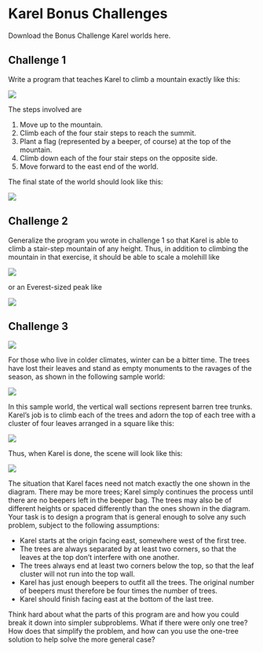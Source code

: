 # Karel Bonus Challenges
Download the Bonus Challenge Karel worlds here.

## **Challenge 1**

Write a program that teaches Karel to climb a mountain exactly like this: 

![](https://d2mxuefqeaa7sj.cloudfront.net/s_0EBB46D75DE125A72540B8D7FE385025D9A6C1D73A1E94DAA90302F1B8FF87D2_1518451914137_Screen+Shot+2018-02-12+at+9.11.36+AM.png)


The steps involved are 

1. Move up to the mountain. 
2. Climb each of the four stair steps to reach the summit. 
3. Plant a flag (represented by a beeper, of course) at the top of the mountain. 
4. Climb down each of the four stair steps on the opposite side. 
5. Move forward to the east end of the world. 

The final state of the world should look like this:

![](https://d2mxuefqeaa7sj.cloudfront.net/s_0EBB46D75DE125A72540B8D7FE385025D9A6C1D73A1E94DAA90302F1B8FF87D2_1518451964135_Screen+Shot+2018-02-12+at+9.12.20+AM.png)



## **Challenge 2**

Generalize the program you wrote in challenge 1 so that Karel is able to climb a stair-step mountain of any height. Thus, in addition to climbing the mountain in that exercise, it should be able to scale a molehill like

![](https://d2mxuefqeaa7sj.cloudfront.net/s_0EBB46D75DE125A72540B8D7FE385025D9A6C1D73A1E94DAA90302F1B8FF87D2_1518452261030_Screen+Shot+2018-02-12+at+9.17.28+AM.png)


or an Everest-sized peak like

![](https://d2mxuefqeaa7sj.cloudfront.net/s_0EBB46D75DE125A72540B8D7FE385025D9A6C1D73A1E94DAA90302F1B8FF87D2_1518452296421_Screen+Shot+2018-02-12+at+9.17.57+AM.png)

## **Challenge 3**
![](https://d2mxuefqeaa7sj.cloudfront.net/s_0EBB46D75DE125A72540B8D7FE385025D9A6C1D73A1E94DAA90302F1B8FF87D2_1518452420915_Screen+Shot+2018-02-12+at+9.19.48+AM.png)


For those who live in colder climates, winter can be a bitter time. The trees have lost their leaves and stand as empty monuments to the ravages of the season, as shown in the following sample world:

![](https://d2mxuefqeaa7sj.cloudfront.net/s_0EBB46D75DE125A72540B8D7FE385025D9A6C1D73A1E94DAA90302F1B8FF87D2_1518452522962_Screen+Shot+2018-02-12+at+9.21.46+AM.png)


In this sample world, the vertical wall sections represent barren tree trunks. Karel’s job is to climb each of the trees and adorn the top of each tree with a cluster of four leaves arranged in a square like this:

![](https://d2mxuefqeaa7sj.cloudfront.net/s_0EBB46D75DE125A72540B8D7FE385025D9A6C1D73A1E94DAA90302F1B8FF87D2_1518452730472_Screen+Shot+2018-02-12+at+9.25.13+AM.png)


Thus, when Karel is done, the scene will look like this:

![](https://d2mxuefqeaa7sj.cloudfront.net/s_0EBB46D75DE125A72540B8D7FE385025D9A6C1D73A1E94DAA90302F1B8FF87D2_1518452778569_Screen+Shot+2018-02-12+at+9.25.46+AM.png)


The situation that Karel faces need not match exactly the one shown in the diagram. There may be more trees; Karel simply continues the process until there are no beepers left in the beeper bag. The trees may also be of different heights or spaced differently than the ones shown in the diagram. Your task is to design a program that is general enough to solve any such problem, subject to the following assumptions: 

- Karel starts at the origin facing east, somewhere west of the first tree. 
- The trees are always separated by at least two corners, so that the leaves at the top don’t interfere with one another. 
- The trees always end at least two corners below the top, so that the leaf cluster will not run into the top wall. 
- Karel has just enough beepers to outfit all the trees. The original number of beepers must therefore be four times the number of trees. 
- Karel should finish facing east at the bottom of the last tree. 

Think hard about what the parts of this program are and how you could break it down into simpler subproblems. What if there were only one tree? How does that simplify the problem, and how can you use the one-tree solution to help solve the more general case?

